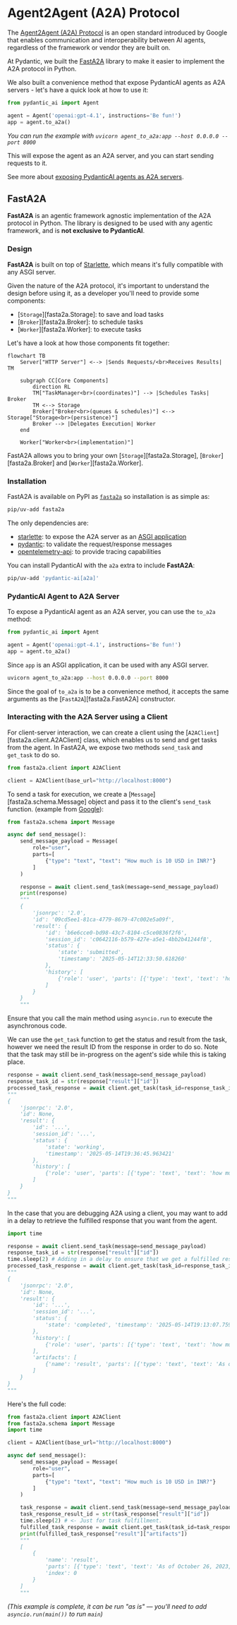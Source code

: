# Agent2Agent (A2A) Protocol

The [Agent2Agent (A2A) Protocol](https://google.github.io/A2A/) is an open standard introduced by Google that enables
communication and interoperability between AI agents, regardless of the framework or vendor they are built on.

At Pydantic, we built the [FastA2A](#fasta2a) library to make it easier to implement the A2A protocol in Python.

We also built a convenience method that expose PydanticAI agents as A2A servers - let's have a quick look at how to use it:

```py {title="agent_to_a2a.py" hl_lines="4"}
from pydantic_ai import Agent

agent = Agent('openai:gpt-4.1', instructions='Be fun!')
app = agent.to_a2a()
```

_You can run the example with `uvicorn agent_to_a2a:app --host 0.0.0.0 --port 8000`_

This will expose the agent as an A2A server, and you can start sending requests to it.

See more about [exposing PydanticAI agents as A2A servers](#pydanticai-agent-to-a2a-server).

## FastA2A

**FastA2A** is an agentic framework agnostic implementation of the A2A protocol in Python.
The library is designed to be used with any agentic framework, and is **not exclusive to PydanticAI**.

### Design

**FastA2A** is built on top of [Starlette](https://starlette.io), which means it's fully compatible with any ASGI server.

Given the nature of the A2A protocol, it's important to understand the design before using it, as a developer
you'll need to provide some components:

- [`Storage`][fasta2a.Storage]: to save and load tasks
- [`Broker`][fasta2a.Broker]: to schedule tasks
- [`Worker`][fasta2a.Worker]: to execute tasks

Let's have a look at how those components fit together:

```mermaid
flowchart TB
    Server["HTTP Server"] <--> |Sends Requests/<br>Receives Results| TM

    subgraph CC[Core Components]
        direction RL
        TM["TaskManager<br>(coordinates)"] --> |Schedules Tasks| Broker
        TM <--> Storage
        Broker["Broker<br>(queues & schedules)"] <--> Storage["Storage<br>(persistence)"]
        Broker --> |Delegates Execution| Worker
    end

    Worker["Worker<br>(implementation)"]
```

FastA2A allows you to bring your own [`Storage`][fasta2a.Storage], [`Broker`][fasta2a.Broker] and [`Worker`][fasta2a.Worker].


### Installation

FastA2A is available on PyPI as [`fasta2a`](https://pypi.org/project/fasta2a/) so installation is as simple as:

```bash
pip/uv-add fasta2a
```

The only dependencies are:

- [starlette](https://starlette.io): to expose the A2A server as an [ASGI application](https://asgi.readthedocs.io/en/latest/)
- [pydantic](https://pydantic.dev): to validate the request/response messages
- [opentelemetry-api](https://opentelemetry-python.readthedocs.io/en/latest): to provide tracing capabilities

You can install PydanticAI with the `a2a` extra to include **FastA2A**:

```bash
pip/uv-add 'pydantic-ai[a2a]'
```

### PydanticAI Agent to A2A Server

To expose a PydanticAI agent as an A2A server, you can use the `to_a2a` method:

```python {title="agent_to_a2a.py"}
from pydantic_ai import Agent

agent = Agent('openai:gpt-4.1', instructions='Be fun!')
app = agent.to_a2a()
```

Since `app` is an ASGI application, it can be used with any ASGI server.

```bash
uvicorn agent_to_a2a:app --host 0.0.0.0 --port 8000
```

Since the goal of `to_a2a` is to be a convenience method, it accepts the same arguments as the [`FastA2A`][fasta2a.FastA2A] constructor.

### Interacting with the A2A Server using a Client

For client-server interaction, we can create a client using the [`A2AClient`][fasta2a.client.A2AClient] class, which enables us to send and get tasks from the agent. In FastA2A, we expose two methods `send_task` and `get_task` to do so.
```python
from fasta2a.client import A2AClient

client = A2AClient(base_url="http://localhost:8000")
```

To send a task for execution, we create a [`Message`][fasta2a.schema.Message] object and pass it to the client's `send_task` function. (example from [Google](https://google.github.io/A2A/tutorials/python/6-interact-with-server/#understanding-the-client-code)):
```python
from fasta2a.schema import Message

async def send_message():
    send_message_payload = Message(
        role="user",
        parts=[
            {"type": "text", "text": "How much is 10 USD in INR?"}
        ]
    )

    response = await client.send_task(message=send_message_payload)
    print(response)
    """
    {
        'jsonrpc': '2.0',
        'id': '09cd5ee1-81ca-4779-8679-47c002e5a09f',
        'result': {
            'id': 'b6e6cce0-bd98-43c7-8104-c5ce0836f2f6',
            'session_id': 'c0642116-b579-427e-a5e1-4bb2b41244f8',
            'status': {
                'state': 'submitted',
                'timestamp': '2025-05-14T12:33:50.618260'
            },
            'history': [
                {'role': 'user', 'parts': [{'type': 'text', 'text': 'how much is 10 USD in INR?'}]}
            ]
        }
    }
    """
```

Ensure that you call the main method using `asyncio.run` to execute the asynchronous code.

We can use the `get_task` function to get the status and result from the task, however we need the result ID from the response in order to do so. Note that the task may still be in-progress on the agent's side while this is taking place.
```python {hl_lines="3 11-14"}
response = await client.send_task(message=send_message_payload)
response_task_id = str(response["result"]["id"])
processed_task_response = await client.get_task(task_id=response_task_id)
"""
{
    'jsonrpc': '2.0',
    'id': None,
    'result': {
        'id': '...',
        'session_id': '...',
        'status': {
            'state': 'working',
            'timestamp': '2025-05-14T19:36:45.963421'
        },
        'history': [
            {'role': 'user', 'parts': [{'type': 'text', 'text': 'how much is 10 USD in INR?'}]}
        ]
    }
}
"""
```

In the case that you are debugging A2A using a client, you may want to add in a delay to retrieve the fulfilled response that you want from the agent.
```python {hl_lines="5"}
import time

response = await client.send_task(message=send_message_payload)
response_task_id = str(response["result"]["id"])
time.sleep(2) # Adding in a delay to ensure that we get a fulfilled response.
processed_task_response = await client.get_task(task_id=response_task_id)
"""
{
    'jsonrpc': '2.0',
    'id': None,
    'result': {
        'id': '...',
        'session_id': '...',
        'status': {
            'state': 'completed', 'timestamp': '2025-05-14T19:13:07.759377'
        },
        'history': [
            {'role': 'user', 'parts': [{'type': 'text', 'text': 'how much is 10 USD in INR?'}]}
        ],
        'artifacts': [
            {'name': 'result', 'parts': [{'type': 'text', 'text': 'As of October 26, 2023, at 11:10 AM PST, 10 USD is approximately **833.18 INR**.\n\nKeep in mind that exchange rates fluctuate constantly, so this is just an estimate. For the most accurate conversion, you should check a real-time currency converter like Google Finance, XE.com, or a similar service just before you need the information.\n'}], 'index': 0}
        ]
    }
}
"""
```

Here's the full code:
```python {title="a2a_client.py"}
from fasta2a.client import A2AClient
from fasta2a.schema import Message
import time

client = A2AClient(base_url="http://localhost:8000")

async def send_message():
    send_message_payload = Message(
        role="user",
        parts=[
            {"type": "text", "text": "How much is 10 USD in INR?"}
        ]
    )

    task_response = await client.send_task(message=send_message_payload)
    task_response_result_id = str(task_response["result"]["id"])
    time.sleep(2) # <- Just for task fulfillment.
    fulfilled_task_response = await client.get_task(task_id=task_response_result_id)
    print(fulfilled_task_response["result"]["artifacts"])
    """
    [
        {
            'name': 'result',
            'parts': [{'type': 'text', 'text': 'As of October 26, 2023, at 11:10 AM PST, 10 USD is approximately **833.18 INR**.\n\nKeep in mind that exchange rates fluctuate constantly, so this is just an estimate. For the most accurate conversion, you should check a real-time currency converter like Google Finance, XE.com, or a similar service just before you need the information.\n'}],
            'index': 0
        }
    ]
    """
```
_(This example is complete, it can be run "as is" — you'll need to add `asyncio.run(main())` to run `main`)_
